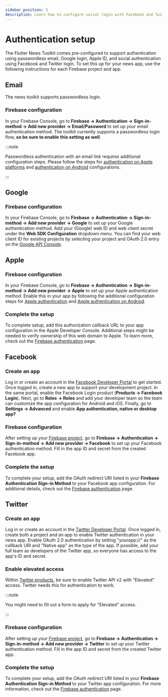 ```yaml
---
sidebar_position: 3
description: Learn how to configure social login with Facebook and Twitter.
---
```


# Authentication setup

The Flutter News Toolkit comes pre-configured to support authentication using passwordless email, Google login, Apple ID, and social authentication using Facebook and Twitter login. To set this up for your news app, use the following instructions for each Firebase project and app.

## Email

The news toolkit supports passwordless login.

### Firebase configuration

In your Firebase Console, go to **Firebase -> Authentication -> Sign-in-method -> Add new provider -> Email/Password** to set up your email authentication method. The toolkit currently supports a passwordless login flow, **so be sure to enable this setting as well**.

:::note

Passwordless authentication with an email link requires additional configuration steps. Please follow the steps for [authentication on Apple platforms](https://firebase.google.com/docs/auth/ios/email-link-auth?authuser=0) and [authentication on Android](https://firebase.google.com/docs/auth/android/email-link-auth?authuser=0) configurations.

:::

## Google

### Firebase configuration

In your Firebase Console, go to **Firebase -> Authentication -> Sign-in-method -> Add new provider -> Google** to set up your Google authentication method. Add your (Google) web ID and web client secret under the **Web SDK Configuration** dropdown menu. You can find your web client ID for existing projects by selecting your project and OAuth 2.0 entry on the [Google API Console](https://console.cloud.google.com/apis/credentials).

## Apple

### Firebase configuration

In your Firebase Console, go to **Firebase -> Authentication -> Sign-in-method -> Add new provider -> Apple** to set up your Apple authentication method. Enable this in your app by following the additional configuration steps for [Apple authentication](https://firebase.google.com/docs/auth/ios/apple?authuser=0) and [Apple authentication on Android](https://firebase.google.com/docs/auth/android/apple?authuser=0).

### Complete the setup

To complete setup, add this authorization callback URL to your app configuration in the Apple Developer Console. Additional steps might be needed to verify ownership of this web domain to Apple. To learn more, check out the [Firebase authentication](https://firebase.google.com/docs/auth/?authuser=0) page.

## Facebook

### Create an app

Log in or create an account in the [Facebook Developer Portal](https://developers.facebook.com/apps/) to get started. Once logged in, create a new app to support your development project. In the same portal, enable the Facebook Login product (**Products -> Facebook Login**). Next, go to **Roles -> Roles** and add your developer team so the team can customize the app configuration for Android and iOS. Finally, go to **Settings -> Advanced** and enable **App authentication, native or desktop app?**

### Firebase configuration

After setting up your [Firebase project](https://flutter.github.io/news_toolkit/project_configuration/firebase), go to **Firebase -> Authentication -> Sign-in-method -> Add new provider -> Facebook** to set up your Facebook authentication method. Fill in the app ID and secret from the created Facebook app.

### Complete the setup

To complete your setup, add the OAuth redirect URI listed in your **Firebase Authentication Sign-in Method** to your Facebook app configuration. For additional details, check out the [Firebase authentication](https://firebase.google.com/docs/auth/?authuser=0) page.

## Twitter

### Create an app

Log in or create an account in the [Twitter Developer Portal](https://developer.twitter.com/). Once logged in, create both a project and an app to enable Twitter authentication in your news app. Enable OAuth 2.0 authentication by setting "yourapp://" as the callback URI and "Native app" as the type of the app. If possible, add your full team as developers of the Twitter app, so everyone has access to the app's ID and secret.

### Enable elevated access

Within [Twitter products](https://developer.twitter.com/en/portal/products), be sure to enable Twitter API v2 with "Elevated" access. Twitter needs this for authentication to work.

:::note

You might need to fill out a form to apply for "Elevated" access.

:::

### Firebase configuration

After setting up your [Firebase project](https://flutter.github.io/news_toolkit/project_configuration/firebase), go to **Firebase -> Authentication -> Sign-in-method -> Add new provider -> Twitter** to set up your Twitter authentication method. Fill in the app ID and secret from the created Twitter app.

### Complete the setup

To complete your setup, add the OAuth redirect URI listed in your **Firebase Authentication Sign-in Method** to your Twitter app configuration. For more information, check out the [Firebase authentication](https://firebase.google.com/docs/auth/?authuser=0) page.
